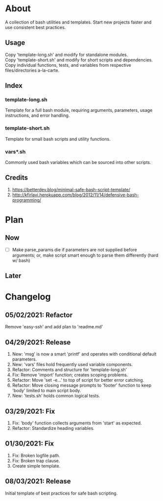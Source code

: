 # About
A collection of bash utilities and templates. Start new projects faster and use consistent best practices.  
## Usage
Copy 'template-long.sh' and modify for standalone modules.  
Copy 'template-short.sh' and modify for short scripts and dependencies.  
Copy individual functions, tests, and variables from respective files/directories a-la-carte.  
## Index
### template-long.sh
Template for a full bash module, requiring arguments, parameters, usage instructions, and error handling.  
### template-short.sh
Template for small bash scripts and utility functions.  
### vars*.sh
Commonly used bash variables which can be sourced into other scripts.
## Credits
1. https://betterdev.blog/minimal-safe-bash-script-template/  
2. http://kfirlavi.herokuapp.com/blog/2012/11/14/defensive-bash-programming/  
# Plan
## Now
+ [ ] Make parse_params die if parameters are not supplied before arguments; or, make script smart enough to parse them differently (hard w/ bash)  
## Later
# Changelog
## 05/02/2021: Refactor
Remove 'easy-ssh' and add plan to 'readme.md'
## 04/29/2021: Release
1. New: 'msg' is now a smart 'printf' and operates with conditional default parameters.  
2. New: 'vars' files hold frequently used variable components.  
3. Refactor: Comments and structure for 'template-long.sh' 
4. Fix: Remove 'import' function; creates scoping problems.  
5. Refactor: Move 'set -e...' to top of script for better error catching.  
6. Refactor: Move closing message prompts to 'footer' function to keep 'body' limited to main script body.  
7. New: 'tests.sh' holds common logical tests.  
## 03/29/2021: Fix
1. Fix: 'body' function collects arguments from 'start' as expected.  
2. Refactor: Standardize heading variables.  
## 01/30/2021: Fix
1. Fix: Broken logfile path.  
2. Fix:  Broken trap clause.  
3. Create simple template.  
## 08/03/2021: Release
Initial template of best practices for safe bash scripting.
